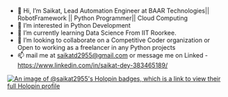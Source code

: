 - 👋 Hi, I’m Saikat, Lead Automation Engineer at BAAR Technologies|| RobotFramework || Python Programmer|| Cloud Computing
- 👀 I’m interested in Python Development
- 🌱 I’m currently learning Data Science From IIT Roorkee.
- 💞️ I’m looking to collaborate on a Competitive Coder organization or Open to working as a freelancer in any Python projects
- 📫 mail me at saikatd2955@gmail.com or message me on Linked - https://www.linkedin.com/in/saikat-dey-383465189/

[![An image of @saikat2955's Holopin badges, which is a link to view their full Holopin profile](https://holopin.me/saikat2955)](https://holopin.io/@saikat2955)
